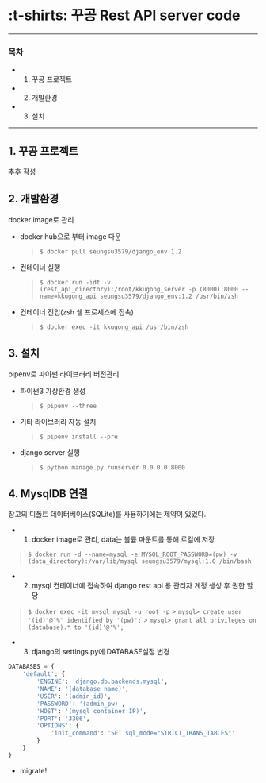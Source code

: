 # :t-shirts: 꾸공 Rest API server code

---

### 목차

- 1. 꾸공 프로젝트
- 2. 개발환경
- 3. 설치

---

## 1. 꾸공 프로젝트

추후 작성

## 2. 개발환경

docker image로 관리

- docker hub으로 부터 image 다운

  > `$ docker pull seungsu3579/django_env:1.2`

- 컨테이너 실행

  > `$ docker run -idt -v (rest_api_directory):/root/kkugong_server -p (8000):8000 --name=kkugong_api seungsu3579/django_env:1.2 /usr/bin/zsh`

- 컨테이너 진입(zsh 쉘 프로세스에 접속)

  > `$ docker exec -it kkugong_api /usr/bin/zsh`

## 3. 설치

pipenv로 파이썬 라이브러리 버전관리

- 파이썬3 가상환경 생성

  > `$ pipenv --three`

- 기타 라이브러리 자동 설치

  > `$ pipenv install --pre`

- django server 실행

  > `$ python manage.py runserver 0.0.0.0:8000`

## 4. MysqlDB 연결

장고의 디폴트 데이터베이스(SQLite)를 사용하기에는 제약이 있었다.

- 1. docker image로 관리, data는 볼륨 마운트를 통해 로컬에 저장

> `$ docker run -d --name=mysql -e MYSQL_ROOT_PASSWORD=(pw) -v (data_directory):/var/lib/mysql seungsu3579/mysql:1.0 /bin/bash`

- 2. mysql 컨테이너에 접속하여 django rest api 용 관리자 계정 생성 후 권한 할당

> `$ docker exec -it mysql mysql -u root -p` > `mysql> create user '(id)'@'%' identified by '(pw)';` > `mysql> grant all privileges on (database).* to '(id)'@'%';`

- 3. django의 settings.py에 DATABASE설정 변경

```python
DATABASES = {
    'default': {
        'ENGINE': 'django.db.backends.mysql',
        'NAME': '(database_name)',
        'USER': '(admin_id)',
        'PASSWORD': '(admin_pw)',
        'HOST': '(mysql container IP)',
        'PORT': '3306',
        'OPTIONS': {
            'init_command': 'SET sql_mode="STRICT_TRANS_TABLES"'
        }
    }
}
```

- migrate!
